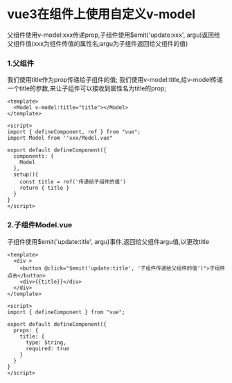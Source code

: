 # vue3在组件上使用自定义v-model
父组件使用v-model:xxx传递prop,子组件使用$emit('update:xxx', argu)返回给父组件值(xxx为组件传值的属性名;argu为子组件返回给父组件的值)
### 1.父组件
我们使用title作为prop传递给子组件的值; 我们使用v-model:title,给v-model传递一个title的参数,来让子组件可以接收到属性名为title的prop;
```
<template>
  <Model v-model:title="title"></Model>
</template>

<script>
import { defineComponent, ref } from "vue";
import Model from ''xxx/Model.vue"

export default defineComponent({
  components: {
    Model
  },
  setup(){
    const title = ref('传递给子组件的值')
    return { title }
  }
}
</script>
```
### 2.子组件Model.vue
子组件使用$emit('update:title', argu)事件,返回给父组件argu值,以更改title
```
<template>
  <div >
    <button @click="$emit('update:title', '子组件传递给父组件的值')">子组件点击</button>
    <div>{{title}}</div>
  </div>
</template>

<script>
import { defineComponent } from "vue";

export default defineComponent({
  props: {
    title: {
      type: String,
      required: true
    }
  }
}
</script>
